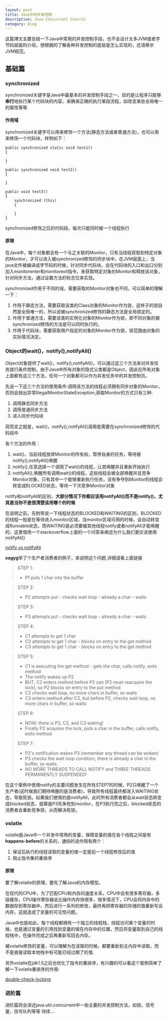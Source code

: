 ```yaml
---
layout: post
title: Java中的并发控制
description: Java Concurrent Control
category: blog
---
```

这篇博文主要总结一下Java中常用的并发控制手段，也不会设计太多JVM或者字节码层面的介绍，想根据的了解各种并发控制的底层是怎么实现的，还请移步JVM规范。

## 基础篇 ##

### synchronized ###
synchronized关键字是Java中最基本的并发控制手段之一，目的是让程序只能够**串行**地执行某个代码块的内容，来确保正确的执行某段流程，如改变某些全局唯一的属性等等.

#### 作用域 ####
synchronized关键字可以用来修饰一个方法(静态方法或者普通方法)，也可以用来修饰一个代码块，样例如下：

    public synchronized static void test1()
    {
        
    }

    public synchronized void test2()
    {
        
    }
    
    public void test3()
    {
        synchronized (this)
        {
            
        }
    }

synchronized修饰之后的代码段，每次只能同时被一个线程执行

#### 原理 ####
在Java中，每个对象都会有一个与之关联的Monitor，只有当线程获取到特定对象的Monitor，才可以进入被synchronized修饰的同步块中，在JVM层面上，当java文件被编译成字节码的时候，针对同步代码块，会在代码块的入口和出口分别加入monitorenter和monitorexit指令，来获取特定对象的Monitor和释放该对象，针对同步方法，通过设置方法的标志位来实现。

synchronized作用于不同的域，需要获取的Monitor对象也不同，可以简单的理解一下：

1. 作用于静态方法，需要获取该类的Class对象的Monitor作为锁，这样子的锁自然是全局唯一的，所以说被synchronized修饰的静态方法是全局锁定的。
2. 作用于普通方法，需要该类的实例化对象的Monitor作为锁，即不同对象的被synchronized修饰的方法是可以同时执行的。
3. 作用于代码块，需要获取用户指定的对象的Monitor作为锁，锁范围由对象的实际情况决定。

### Object的wait()，notify(),notifyAll() ###
Object对象提供了wait()，notify(),notifyAll()，可以通过这三个方法来对并发任务就行条件控制，由于Java中所有对象的隐式父类都是Object，因此在所有对象上面都有这三个方法，任何一个对象都可以作为并发任务中的并发控制员。

先说一下这三个方法的使用条件:调用该方法的线程必须拥有同步对象的Monitor，否则会抛出异常IllegalMonitorStateException,获取Monitor的方式只有三种:
1. 调用静态同步方法
2. 调用普通同步方法
3. 进入同步代码块

简而言之就是，wait()，notify(),notifyAll()调用是需要在synchronized修饰的代码段中

各个方法的作用：

1. wait()，当前线程放弃Monitor的所有权，暂停自身的任务，等待被notify(),notifyAll()唤醒
2. notify(),任意选择一个调用了wait()的线程，让其唤醒并且重新开始执行
3. notifyAll(),唤醒所有调用wait()的线程，这些线程会被全部唤醒并且竞争Monitor对象，只有其中一个能够重新执行任务，没有争夺到Monitor的线程会转变成BLOCKED状态，等待一下次竞争Monitor对象

notify和notifyAll的区别，**大部分情况下你都应该用notifyAll()而不是notify()，尤其是当你不是很清楚该用哪个的时候**

在说明之前，先附带说一下线程状态的BLOCKED和WAITING的区别，BLOCKED的线程一般是在等待进入monitor区域，当monitor区域可用的时候，会自动转变成Runnable状态，而WAITING是必须要被其他线程notify或者notifyAll才能唤醒的，这里借用一个stackoverflow上面的一个问答来阐述为什么我们更应该使用notifyAll()

[notify vs notifyAll](https://stackoverflow.com/questions/37026/java-notify-vs-notifyall-all-over-again "-notify-vs-notifyall")

**xagyg**举了个生产者消费者的例子，来说明这个问题,详细请看上面链接

>STEP 1:
>- P1 puts 1 char into the buffer

>STEP 2:
>- P2 attempts put - checks wait loop - already a char - waits

>STEP 3:
>- P3 attempts put - checks wait loop - already a char - waits

>STEP 4:
>- C1 attempts to get 1 char 
>- C2 attempts to get 1 char - blocks on entry to the get method
>- C3 attempts to get 1 char - blocks on entry to the get method

>STEP 5:
>- C1 is executing the get method - gets the char, calls notify, exits method
>- The notify wakes up P2
>- BUT, C2 enters method before P2 can (P2 must reacquire the lock), so P2 blocks on entry to the put method
>- C2 checks wait loop, no more chars in buffer, so waits
>- C3 enters method after C2, but before P2, checks wait loop, no more chars in buffer, so waits

>STEP 6:
>- NOW: there is P3, C2, and C3 waiting!
>- Finally P2 acquires the lock, puts a char in the buffer, calls notify, exits method

>STEP 7:
>- P2's notification wakes P3 (remember any thread can be woken)
>- P3 checks the wait loop condition, there is already a char in the buffer, so waits.
>- NO MORE THREADS TO CALL NOTIFY and THREE THREADS PERMANENTLY SUSPENDED!

在这个案例中使用notify的主要问题发生在所有STEP7的时候，P2只唤醒了一个生产者(这时候我们期待唤醒的是消费者)，导致所有线程最终都进入WAITING状态，导致死锁。如果我们使用的是notifyAll，此时所有消费者都会从wait状态转变成blocked状态，就算是P3先争抢到monitor，在P3执行完之后，blocked状态的消费者会重新竞争锁，从而解决死锁。

### volatle ###
volatle是Java中一个并发中常用的变量，保障变量的值在各个线程之间是有**happens-before**的关系的，通俗的说作用有两个：

1. 保证后执行的线程读取的变量的值一定是前一个线程修改后的值
2. 阻止指令集的重排序

#### 原理 ####
要了解volatle的原理，要先了解Java的内存模型。

在现代的CPU中，为了匹配CPU和内存的速度关系，CPU中会有很多寄存器，多级缓存，CPU操作寄存器会比操作内存快很多，很多情况下，CPU会将内存中的数据存到寄存器中，然后进行一系列的修改，最终再把寄存器的存储的值重新写会内存，这就造成了变量的可见性问题。

Java中也是如此，每个线程都拥有一个独立的线程栈，线程访问某个变量的时候，也是通过变量的引用找到变量的值在内存中的位置，然后将变量取到自己的线程栈中，在操作完成之后再重新写回去内存。

被volatle修饰的变量，可以理解为在读取的时候，都要重新到主内存中读取，而不是直接读取本地栈中有可能已经过期了的值.

另外volatle在jdk1.5之后也优化了指令的重排序，有兴趣的可以看这个案例简单了解一下volatle重排序的作用:

[double-check-locking](http://www.javaworld.com/article/2074979/java-concurrency/double-checked-locking--clever--but-broken.html)


### 进阶篇 ###
进阶篇将会讲述java.util.concurrent中一些主要的并发控制方法，如锁，信号量，信号队列等等
待续....


[Edward]:    http://Edward0205.github.io  "Edward"
